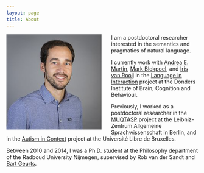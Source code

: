 ```yaml
---
layout: page
title: About
---
```


<img style="float: left; margin-right: 25px;" src="bob-foto.jpg">

I am a postdoctoral researcher interested in the semantics and pragmatics of natural language. 

I currently work with <a href="https://sites.google.com/site/aemn1011/home" target="_blank">Andrea E. Martin</a>, <a href="http://www.markblokpoel.com/" target="_blank">Mark Blokpoel</a>, and <a href="https://irisvanrooijcogsci.com/" target="_blank">Iris van Rooij</a> in the <a href="https://www.languageininteraction.nl/" target="_blank">Language in Interaction</a> project at the Donders Institute of Brain, Cognition and Behaviour.

Previously, I worked as a postdoctoral researcher in the <a href="https://www.leibniz-zas.de/en/research/research-areas/semantics-pragmatics/muqtasp" target="_blank">MUQTASP</a> project at the Leibniz-Zentrum Allgemeine Sprachwissenschaft in Berlin, and in the <a href="https://acte.ulb.be/index.php/en/" target="_blank">Autism in Context</a> project at the Université Libre de Bruxelles.

Between 2010 and 2014, I was a Ph.D. student at the Philosophy department of the Radboud University Nijmegen, supervised by Rob van der Sandt and <a href="https://sites.google.com/site/brtgrts/" target="_blank">Bart Geurts</a>.
